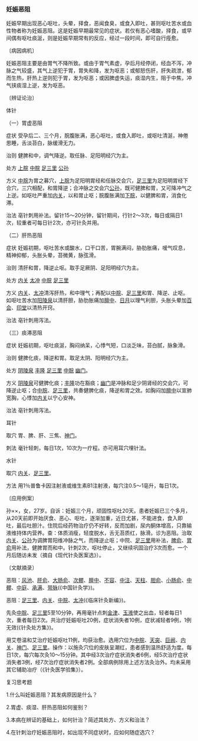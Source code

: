 ### 妊娠恶阻

妊娠早期出现恶心呕吐，头晕，择食，恶闻食臭，或食入即吐，甚则呕吐苦水或血性物者称为妊娠恶阻。这是妊娠早期最常见的症状。若仅有恶心嗜酸，择食，或早间偶有呕吐痰涎，则是妊娠早期常有的反应，经过一段时间，即可自行痊愈。

〔病因病机〕

妊娠恶阻主要是由胃气不降所致。或由于胃气素虚，孕后月经停闭，经血不泻，冲脉之气较盛，其气上逆犯于胃，胃失和降，发为呕恶；或郁怒伤肝，肝失疏泄，郁而生热，肝热上逆则犯于胃，发为呕恶；或因脾虚失运，痰湿内生，阻于中焦，冲气挟痰湿上逆，发为呕恶。

〔辨证论治〕

体针

（一）胃虚恶阻

症状  受孕后二、三个月，脘腹胀满，恶心呕吐，或食入即吐，或呕吐清涎，神倦思睡，舌淡苔白，脉缓滑无力。

治则  健脾和中，调气降逆。取任脉、足阳明经穴为主。

处方  [上脘](https://www.gmzyjc.com/read/zjs/zjs3.2.1-0.1.1.3.12.md)  [中脘](https://www.gmzyjc.com/read/zjs/zjs3.2.1-0.1.1.3.11.md)  [足三里](https://www.gmzyjc.com/read/zjs/zjs3.1.1-3-0.1.3.3.36.md)  [公孙](https://www.gmzyjc.com/read/zjs/zjs3.1.4-6-0.0.1.3.4.md)

方义  [中脘](https://www.gmzyjc.com/read/zjs/zjs3.2.1-0.1.1.3.11.md)为胃之募穴，[上脘](https://www.gmzyjc.com/read/zjs/zjs3.2.1-0.1.1.3.12.md)为足阳明胃经和任脉交会穴，[足三里](https://www.gmzyjc.com/read/zjs/zjs3.1.1-3-0.1.3.3.36.md)为足阳明胃经下合穴，三穴相配，和胃降逆；合冲脉之交会穴[公孙](https://www.gmzyjc.com/read/zjs/zjs3.1.4-6-0.0.1.3.4.md)，既可健脾和胃，又可降冲气之上逆。如呕吐严重加[内关](https://www.gmzyjc.com/read/zjs/zjs3.1.9-12-0.0.1.3.6.md)，以和胃止呕；脘腹胀满加[下脘](https://www.gmzyjc.com/read/zjs/zjs3.2.1-0.1.1.3.9.md)，以健脾和胃，消食化滞。

治法  亳针刺用补法。留针15～20分钟，留针期间，行针2～3次，每日或隔日1次，较重者可每日针2次，亦可针灸并用。

（二）肝热恶阻

症状  妊娠初期，呕吐苦水或酸水，口干口苦，胃腕满闷，胁肋胀痛，嗳气叹息，精神抑郁，头胀头晕，苔微黄，脉弦滑。

治则  清肝和胃，降逆止呕。取手足厥阴、足阳明经穴为主。

处方  [内关](https://www.gmzyjc.com/read/zjs/zjs3.1.9-12-0.0.1.3.6.md)  [太冲](https://www.gmzyjc.com/read/zjs/zjs3.1.9-12-0.0.4.3.3.md)  [中脘](https://www.gmzyjc.com/read/zjs/zjs3.2.1-0.1.1.3.11.md)  [足三里](https://www.gmzyjc.com/read/zjs/zjs3.1.1-3-0.1.3.3.36.md)

方义  [内关](https://www.gmzyjc.com/read/zjs/zjs3.1.9-12-0.0.1.3.6.md)、[太冲](https://www.gmzyjc.com/read/zjs/zjs3.1.9-12-0.0.4.3.3.md)清泻肝热，和中理气；再配以[中脘](https://www.gmzyjc.com/read/zjs/zjs3.2.1-0.1.1.3.11.md)、[足三里](https://www.gmzyjc.com/read/zjs/zjs3.1.1-3-0.1.3.3.36.md)和胃、降逆、止呕。如呕吐苦水加[阳陵泉](https://www.gmzyjc.com/read/zjs/zjs3.1.9-12-0.0.3.3.34.md)以清肝胆，胁肋胀痛加[膻中](https://www.gmzyjc.com/read/zjs/zjs3.2.1-0.1.1.3.16.md)、[日月](https://www.gmzyjc.com/read/zjs/zjs3.1.9-12-0.0.3.3.24.md)以理气利胆，头胀头晕加[百会](https://www.gmzyjc.com/read/zjs/zjs3.2.2-0.0.1.3.20.md)、[印堂](https://www.gmzyjc.com/read/zjs/zjs3.4-0.1.1.2.0.md)以清热开窍。

治法  亳针刺用泻法。

（三）痰滞恶阻

症状  妊娠初期，呕吐痰涎，胸闷纳呆，心悸气短，口淡乏味，苔白腻，脉象滑。

治则  健脾化痰，降逆和胃。取足太阴、阳明经穴为主。

处方  [阴陵泉](https://www.gmzyjc.com/read/zjs/zjs3.1.4-6-0.0.1.3.9.md)  [丰隆](https://www.gmzyjc.com/read/zjs/zjs3.1.1-3-0.1.3.3.40.md)  [足三里](https://www.gmzyjc.com/read/zjs/zjs3.1.1-3-0.1.3.3.36.md)  [中脘](https://www.gmzyjc.com/read/zjs/zjs3.2.1-0.1.1.3.11.md)  [幽门](https://www.gmzyjc.com/read/zjs/zjs3.1.7-8-0.0.2.3.21.md)。

方义  [阴陵泉](https://www.gmzyjc.com/read/zjs/zjs3.1.4-6-0.0.1.3.9.md)可健脾化痰；[丰隆](https://www.gmzyjc.com/read/zjs/zjs3.1.1-3-0.1.3.3.40.md)功在豁痰；[幽门](https://www.gmzyjc.com/read/zjs/zjs3.1.7-8-0.0.2.3.21.md)是冲脉和足少阴肾经的交会穴，可降逆止呕；合[中脘](https://www.gmzyjc.com/read/zjs/zjs3.2.1-0.1.1.3.11.md)、[足三里](https://www.gmzyjc.com/read/zjs/zjs3.1.1-3-0.1.3.3.36.md)，共奏健脾化痰，降逆和胃之效。如胸闷加[膻中](https://www.gmzyjc.com/read/zjs/zjs3.2.1-0.1.1.3.16.md)以宣肺宽胸，心悸加[内关](https://www.gmzyjc.com/read/zjs/zjs3.1.9-12-0.0.1.3.6.md)以宁心安神。

治法  亳针刺用泻法。

耳针

取穴  胃、脾、肝、三焦、[神门](https://www.gmzyjc.com/read/zjs/zjs3.1.4-6-0.0.2.3.7.md)。

刺法  毫针轻刺，每日1次，10次为一疗程。亦可用耳穴埋针法。

水针

取穴  [内关](https://www.gmzyjc.com/read/zjs/zjs3.1.9-12-0.0.1.3.6.md)、[足三里](https://www.gmzyjc.com/read/zjs/zjs3.1.1-3-0.1.3.3.36.md)。

方法  用1％普鲁卡因注射液或维生素B1注射液，每穴注0.5～1亳升，每日1次。

〔应用例案〕

孙××，女，27岁。自诉：妊娠三个月，顽固性呕吐20天。患者妊娠已三个多月，从20天前即开始厌食、恶心、呕吐，逐渐加重，近日尤甚，不能进食，食入即吐，最后吐胆汁。住院后经药物治疗仍不好转，反而加剧，尿内酮体增高，只靠输液维持体内营养。查：体质消瘦，轻度脱水，舌无苔质红，脉滑。诊为恶阻。治取[内关](https://www.gmzyjc.com/read/zjs/zjs3.1.9-12-0.0.1.3.6.md)、[公孙](https://www.gmzyjc.com/read/zjs/zjs3.1.4-6-0.0.1.3.4.md)为调脾胃阳维冲脉之气，而降逆止呕；中院、[足三里](https://www.gmzyjc.com/read/zjs/zjs3.1.1-3-0.1.3.3.36.md)用补法，[脾俞](https://www.gmzyjc.com/read/zjs/zjs3.1.7-8-0.0.1.3.20.md)、[胃俞](https://www.gmzyjc.com/read/zjs/zjs3.1.7-8-0.0.1.3.21.md)用补法，健脾胃而和中。针刺2次，呕吐停止，又继续巩固治疗3次而愈。一个月后随访未发（摘自《现代针灸医案选》）。

〔文献摘录〕

恶阻：[风池](https://www.gmzyjc.com/read/zjs/zjs3.1.9-12-0.0.3.3.20.md)、[肝俞](https://www.gmzyjc.com/read/zjs/zjs3.1.7-8-0.0.1.3.18.md)、[大肠俞](https://www.gmzyjc.com/read/zjs/zjs3.1.7-8-0.0.1.3.25.md)、[次髎](https://www.gmzyjc.com/read/zjs/zjs3.1.7-8-0.0.1.3.32.md)、[膻中](https://www.gmzyjc.com/read/zjs/zjs3.2.1-0.1.1.3.16.md)、[不容](https://www.gmzyjc.com/read/zjs/zjs3.1.1-3-0.1.3.3.19.md)、[中注](https://www.gmzyjc.com/read/zjs/zjs3.1.7-8-0.0.2.3.15.md)、[天柱](https://www.gmzyjc.com/read/zjs/zjs3.1.7-8-0.0.1.3.10.md)、[胆俞](https://www.gmzyjc.com/read/zjs/zjs3.1.7-8-0.0.1.3.19.md)、[小肠俞](https://www.gmzyjc.com/read/zjs/zjs3.1.7-8-0.0.1.3.27.md)、[中髎](https://www.gmzyjc.com/read/zjs/zjs3.1.7-8-0.0.1.3.33.md)、[中庭](https://www.gmzyjc.com/read/zjs/zjs3.2.1-0.1.1.3.15.md)、[承满](https://www.gmzyjc.com/read/zjs/zjs3.1.1-3-0.1.3.3.20.md)、[带脉](https://www.gmzyjc.com/read/zjs/zjs3.1.9-12-0.0.3.3.26.md)(《中国针灸学》)。

恶阻：[足三里](https://www.gmzyjc.com/read/zjs/zjs3.1.1-3-0.1.3.3.36.md)、[内关](https://www.gmzyjc.com/read/zjs/zjs3.1.9-12-0.0.1.3.6.md)、[中脘](https://www.gmzyjc.com/read/zjs/zjs3.2.1-0.1.1.3.11.md)、[太冲](https://www.gmzyjc.com/read/zjs/zjs3.1.9-12-0.0.4.3.3.md)(《临床针灸新编》)。

先灸[中脘](https://www.gmzyjc.com/read/zjs/zjs3.2.1-0.1.1.3.11.md)、[足三里](https://www.gmzyjc.com/read/zjs/zjs3.1.1-3-0.1.3.3.36.md)5至10分钟，再用毫针点刺[金津](https://www.gmzyjc.com/read/zjs/zjs3.4-0.1.1.7.0.md)、[玉液](https://www.gmzyjc.com/read/zjs/zjs3.4-0.1.1.7.0.md)使之出血，轻者每日1次，重者每日2次。共治疗妊娠呕吐20例，症状消失者10例，症状减轻者9例，1例无效(《针灸处方集》)。

用艾卷温和艾治疗妊娠呕吐11例，均获治愈。选用穴位为[中脘](https://www.gmzyjc.com/read/zjs/zjs3.2.1-0.1.1.3.11.md)、[天突](https://www.gmzyjc.com/read/zjs/zjs3.2.1-0.1.1.3.20.1.md)、[巨阙](https://www.gmzyjc.com/read/zjs/zjs3.2.1-0.1.1.3.13.md)、[内关](https://www.gmzyjc.com/read/zjs/zjs3.1.9-12-0.0.1.3.6.md)、[神门](https://www.gmzyjc.com/read/zjs/zjs3.1.4-6-0.0.2.3.7.md)、[足三里](https://www.gmzyjc.com/read/zjs/zjs3.1.1-3-0.1.3.3.36.md)。操作：以施灸穴位的皮肤呈潮红，患者感到温热舒适为度。每日1次，每穴每次灸10～15分钟。其中经3次治疗症状消失者6例，经5次治疗症状消失者3例，经7次治疗症状消失者2例。全部病例除用上述方法灸治外。均未采用其它辅助冶疗（《针灸医学验集》）。

复习思考题

1.什么叫妊娠恶阻？其发病原因是什么？

2.胃虚、痰湿、肝热恶阻如何鉴别？

3.本病在辨证的基础上，如何针治？简述其处方、方义和治法？

4.在针刺治疗妊娠恶阻时，如出现不同症状时，应如何随症选穴？
